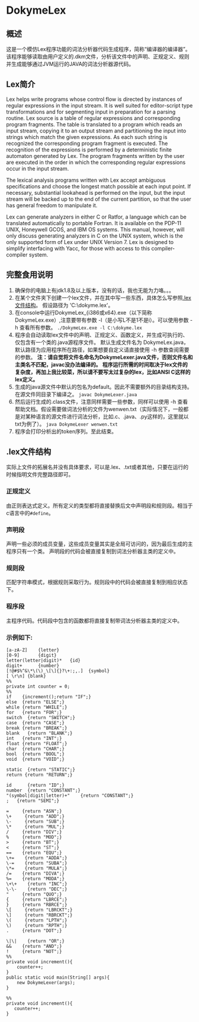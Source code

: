 # DokymeLex

## 概述

这是一个模仿Lex程序功能的词法分析器代码生成程序，简称“编译器的编译器”。该程序能够读取由用户定义的.dkm文件，分析该文件中的声明、正规定义、规则并生成能够通过JVM运行的JAVA的词法分析器源代码。

## Lex简介

Lex helps write programs whose control flow is directed by instances of regular expressions in the input stream. It is well suited for editor-script type transformations and for segmenting input in preparation for a parsing routine.
Lex source is a table of regular expressions and corresponding program fragments. The table is translated to a program which reads an input stream, copying it to an output stream and partitioning the input into strings which match the given expressions. As each such string is recognized the corresponding program fragment is executed. The recognition of the expressions is performed by a deterministic finite automaton generated by Lex. The program fragments written by the user are executed in the order in which the corresponding regular expressions occur in the input stream.

The lexical analysis programs written with Lex accept ambiguous specifications and choose the longest match possible at each input point. If necessary, substantial lookahead is performed on the input, but the input stream will be backed up to the end of the current partition, so that the user has general freedom to manipulate it.

Lex can generate analyzers in either C or Ratfor, a language which can be translated automatically to portable Fortran. It is available on the PDP-11 UNIX, Honeywell GCOS, and IBM OS systems. This manual, however, will only discuss generating analyzers in C on the UNIX system, which is the only supported form of Lex under UNIX Version 7. Lex is designed to simplify interfacing with Yacc, for those with access to this compiler-compiler system.

## 完整食用说明

1. 确保你的电脑上有jdk1.8及以上版本，没有的话，我也无能为力咯。。。
2. 在某个文件夹下创建一个lex文件，并在其中写一些东西，具体怎么写参照[.lex文件结构](#lexFormat)。
    假设路径为 'C:\dokyme.lex'。
3. 在console中运行DokymeLex_{i386或x64}.exe（以下简称DokymeLex.exe）,注意要带有参数 -l（是小写L不是1不是i）。可以使用参数 -h 查看所有参数。
    `./DokymeLex.exe -l C:\dokyme.lex`
4. 程序会自动读取lex文件中的声明、正规定义、函数定义，并生成可执行的、仅包含有一个类的.java源程序文件。
    默认生成文件名为 DokymeLex.java，默认路径为应用程序所在路径，如果想要自定义请直接使用 -h 参数查阅需要的参数。
    **注：请自觉将文件名命名为DokymeLexer.java文件，否则文件名和主类名不匹配，javac没办法编译的。**
    **程序运行所需的时间取决于lex文件的复杂度，再加上我比较菜，所以请不要写太过复杂的lex，比如ANSI C这样的lex定义。**
5. 生成的java源文件中默认的包名为default。因此不需要额外的目录结构支持。在源文件同目录下编译之。
    `javac DokymeLexer.java`
6. 然后运行生成的.class文件，注意同样需要一些参数，同样可以使用 -h 查看帮助文档。假设需要做词法分析的文件为wenwen.txt（实际情况下，一般都是对某种语言的源文件进行词法分析，比如.c、.java、.py这样的，这里就以txt为例了）。
    `java DokymeLexer wenwen.txt`
7. 程序会打印分析出的token序列。至此结束。

## .lex文件结构

<div id="lexFormat"></div>

实际上文件的拓展名并没有具体要求，可以是.lex、.txt或者其他，只要在运行的时候指明文件完整路径即可。

### 正规定义

由正则表达式定义。所有定义的类型都将直接替换后文中声明段和规则段。相当于c语言中的`#define`。

### 声明段

声明一些必须的成员变量，这些成员变量其实是全局可访问的，因为最后生成的主程序只有一个类。
声明段的代码会被直接复制到词法分析器主类的定义中。

### 规则段

匹配字符串模式，根据规则采取行为。规则段中的代码会被直接复制到相应状态下。

### 程序段

主程序代码。代码段中包含的函数都将直接复制带词法分析器主类的定义中。

### 示例如下:
    
    [a-zA-Z]    {letter}
    [0-9]       {digit}
    letter(letter|digit)*   {id}
    digit+      {number}
    [!@#$%^&\*\(\)_\[\]{}?\+:;,.]  {symbol}
    [ \r\n] {blank}
    %%
    private int counter = 0;
    %%
    if    {increment();return "IF";}
    else  {return "ELSE";}
    while {return "WHILE";}
    for   {return "FOR";}
    switch  {return "SWITCH";}
    case  {return "CASE";}
    break {return "BREAK";}
    blank   {return "BLANK";}
    int   {return "INT";}
    float {return "FLOAT";}
    char  {return "CHAR";}
    bool  {return "BOOL";}
    void  {return "VOID";}
    
    static  {return "STATIC";}
    return {return "RETURN";}
    
    id      {return "ID";}
    number  {return "CONSTANT";}
    "(symbol|digit|letter)+"    {return "CONSTANT";}
    ;   {return "SEMI";}
    
    =     {return "ASN";}
    \+     {return "ADD";}
    \-     {return "SUB";}
    \*     {return "MUL";}
    /     {return "DIV";}
    %     {return "MOD";}
    >     {return "BT";}
    <     {return "ST";}
    ==    {return "EQU";}
    \+=    {return "ADDA";}
    \-=    {return "SUBA";}
    \*=    {return "MULA";}
    /=    {return "DIVA";}
    %=    {return "MODA";}
    \+\+    {return "INC";}
    \-\-    {return "DEC";}
    "     {return "QUO";}
    {     {return "LBRCE";}
    }     {return "RBRCE";}
    \[     {return "LBRCKT";}
    \]     {return "RBRCKT";}
    \(     {return "LPTH";}
    \)     {return "RPTH";}
    .     {return "DOT";}
    
    \|\|    {return "OR";}
    &&    {return "AND";}
    !     {return "NOT";}
    %%
    private void increment(){
        counter++;
    }
    public static void main(String[] args){
        new DokymeLexer(args);
    }
    
    %%
    private void increment(){
       counter++;
    }
    

